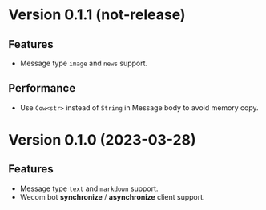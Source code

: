 # Version 0.1.1 (not-release)

## Features

- Message type `image` and `news` support.

## Performance

- Use `Cow<str>` instead of `String` in Message body to avoid memory copy.

# Version 0.1.0 (2023-03-28)

## Features

- Message type `text` and `markdown` support.
- Wecom bot **synchronize** / **asynchronize** client support.
